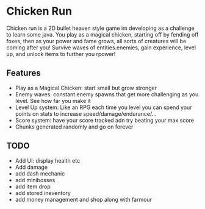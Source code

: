 # Chicken Run
Chicken run is a 2D bullet heaven style game im developing as a challenge to learn some java. You play as a magical chicken, starting off by fending off foxes, then as your power and fame grows, all sorts of creatures will be coming after you! Survive waves of entities.enemies, gain experience, level up, and unlock items to further you rpower!

## Features
- Play as a Magical Chicken: start small but grow stronger
- Enemy waves: constant enemy spawns that get more challenging as you level. See how far you make it
- Level Up system: Like an RPG each time you level you can spend your points on stats to increase speed/damage/endurance/...
- Score system: have your score tracked adn try beating your max score
- Chunks generated randomly and go on forever

## TODO
- Add UI: display health etc
- Add damage
- add dash mechanic
- add minibosses
- add item drop
- add stored ineventory
- add money management and shop along with farmour
